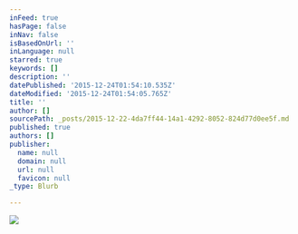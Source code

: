 ```yaml
---
inFeed: true
hasPage: false
inNav: false
isBasedOnUrl: ''
inLanguage: null
starred: true
keywords: []
description: ''
datePublished: '2015-12-24T01:54:10.535Z'
dateModified: '2015-12-24T01:54:05.765Z'
title: ''
author: []
sourcePath: _posts/2015-12-22-4da7ff44-14a1-4292-8052-824d77d0ee5f.md
published: true
authors: []
publisher:
  name: null
  domain: null
  url: null
  favicon: null
_type: Blurb

---
```

![](https://s3-us-west-2.amazonaws.com/the-grid-img/p/3a0f5b3184e71c81f59867cde609ece41cb31525.png)